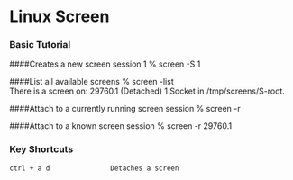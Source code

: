 # Linux Screen

### Basic Tutorial

####Creates a new screen session 1
    % screen -S 1           

####List all available screens
    % screen -list          
    There is a screen on:
      29760.1 (Detached)
    1 Socket in /tmp/screens/S-root.

####Attach to a currently running screen session
    % screen -r             

####Attach to a known screen session
    % screen -r 29760.1     

### Key Shortcuts
    ctrl + a d               Detaches a screen 
